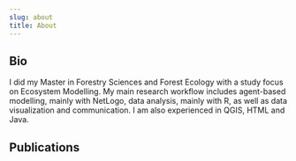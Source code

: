 ```yaml
---
slug: about
title: About
---
```


## Bio

I did my Master in Forestry Sciences and Forest Ecology with a study focus on Ecosystem Modelling.
My main research workflow includes agent-based modelling, mainly with NetLogo, data analysis, mainly with R, as well as data visualization and communication. I am also experienced in QGIS, HTML and Java.

## Publications

<script src="//bibbase.org/show?bib=http://uni-goettingen.de/de/document/download/90b40c40de0658874f406731815eae4a.bib/ecomod_publications.bib&jsonp=1&filter=authors:Salecker"></script>